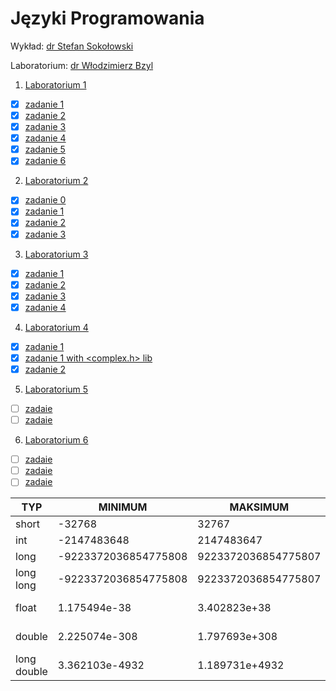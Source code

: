 # Języki Programowania

Wykład: [dr Stefan Sokołowski](http://sigma.ug.edu.pl/~stefan/Dydaktyka/JezProg)

Laboratorium: [dr Włodzimierz Bzyl](http://wbzyl.inf.ug.edu.pl/c)

1. [Laboratorium 1](lab1)
  * [x] [zadanie 1](lab1/zad1.c)
  * [x] [zadanie 2](lab1/zad2.c)
  * [x] [zadanie 3](lab1/zad3.c)
  * [x] [zadanie 4](lab1/zad4.c)
  * [x] [zadanie 5](lab1/zad5.c)
  * [x] [zadanie 6](lab1/zad6.c)

2. [Laboratorium 2](lab2)

  * [x] [zadanie 0](lab2/zad0.c)
  * [x] [zadanie 1](lab2/zad1.c)
  * [x] [zadanie 2](lab2/zad2.c)
  * [x] [zadanie 3](lab2/zad3.c)

3. [Laboratorium 3](lab3)
  * [x] [zadanie 1](lab3/zad1.c)
  * [x] [zadanie 2](lab3/zad2.c)
  * [x] [zadanie 3](lab3/zad3.c)
  * [x] [zadanie 4](lab3/zad4.c)

4. [Laboratorium 4](lab4)
  * [x] [zadanie 1](lab4/zad1.c)
  * [x] [zadanie 1 with <complex.h> lib](lab4/zad1_with_complexh.c)
  * [x] [zadanie 2](lab4/zad2.c)

5. [Laboratorium 5](lab5)
  * [ ] [zadaie](lab5/zad1.c)
  * [ ] [zadaie](lab5/zad2.c)

6. [Laboratorium 6](lab6)
  * [ ] [zadaie](lab6/zad1.c)
  * [ ] [zadaie](lab6/zad2.c)
  * [ ] [zadaie](lab6/zad3.c)

  |        TYP|             MINIMUM|            MAKSIMUM|      "ZIARNO"|     "PRECYZJA"|WE/WY|ROZMIAR|
  |-----------|--------------------|--------------------|--------------|---------------|-----|-------|
  |      short|              -32768|               32767|              |               | %i  |      2|
  |        int|         -2147483648|          2147483647|              |               | %i  |      4|
  |       long|-9223372036854775808| 9223372036854775807|              |               | %li |      8|
  |  long long|-9223372036854775808| 9223372036854775807|              |               | %lli|      8|
  |      float|        1.175494e-38|        3.402823e+38| 1.192093e-07 |              6| %e  |      4|
  |     double|       2.225074e-308|       1.797693e+308| 2.220446e-16 |             15| %le |      8|
  |long double|      3.362103e-4932|      1.189731e+4932| 1.084202e-19 |             18| %Le |     16|
